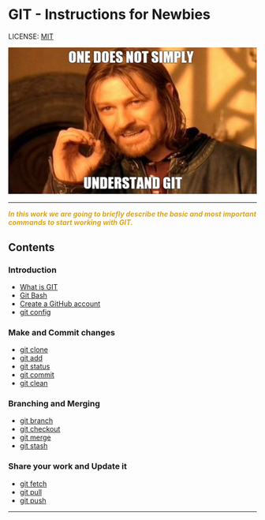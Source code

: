 # GIT - Instructions for Newbies 

LICENSE: [MIT](./license.md)

![](/assets/boromir_meme.jpg)

---

***<span style="color:goldenrod;"> In this work we are going to briefly describe the basic and most important commands to start working with GIT. </span>***


## Contents

### Introduction

- [What is GIT][0.1]
- [Git Bash][0.2]
- [Create a GitHub account][0.3]
- [git config][0.4]

[0.1]: ./Contents/0_Introduction/0.1_what_is_GIT.md
[0.2]: ./Contents/0_Introduction/0.2_Git_Bash.md
[0.3]: ./Contents/0_Introduction/0.3_GitHub.md
[0.4]: ./Contents/0_Introduction/0.4_config.md

### Make and Commit changes 

- [git clone][1.1]
- [git add][1.2]
- [git status][1.3]
- [git commit][1.4]
- [git clean][1.5]

[1.1]: ./Contents/1_Make_commit_changes/1.1_clone.md
[1.2]: ./Contents/1_Make_commit_changes/1.2_add.md
[1.3]: ./Contents/1_Make_commit_changes/1.3_status.md
[1.4]: ./Contents/1_Make_commit_changes/1.4_commit.md
[1.5]: ./Contents/1_Make_commit_changes/1.5_clean.md

### Branching and Merging

- [git branch][2.1]
- [git checkout][2.2]
- [git merge][2.3]
- [git stash][2.4]

[2.1]: ./Contents/3_Branching_Merging/2.1_branch.md
[2.2]: ./Contents/3_Branching_Merging/2.2_checkout.md
[2.3]: ./Contents/3_Branching_Merging/2.3_merge.md
[2.4]: ./Contents/3_Branching_Merging/2.4_stash.md

### Share your work and Update it

- [git fetch][3.1]
- [git pull][3.2]
- [git push][3.3]

[3.1]: ./Contents/4_Share_Update/3.1_fetch.md
[3.2]: ./Contents/4_Share_Update/3.2_pull.md
[3.3]: ./Contents/4_Share_Update/3.3_push.md

---